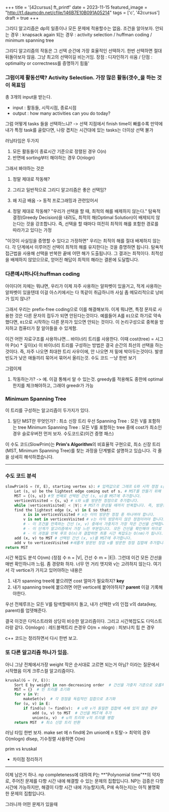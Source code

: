 +++
title = '[42cursus] ft_printf'
date = 2023-11-15
featured_image = "http://t1.daumcdn.net/cfile/146B7E10B091A05214"
tags = ['c', '42cursus']
draft = true
+++

그리디 알고리즘은 dp의 일종이나 모든 문제에 적용할수는 없음. 조건을 알아보자.
안되는 경우 : knapsack again 
되는 경우 : activity selection / huffman coding / minimum spanning tree

그리디 알고리즘의 작동은 그 선택 순간에 가장 효율적인 선택하기.
한번 선택하면 절대 뒤돌아보자 않음. 그냥 최고의 선택이길 비는거임.
장점 : 디자인하기 쉬움 / 단점 : optimality or correctness를 증명하기 힘듦'

### 그럼이제 활동선택? Activity Selection. 가장 많은 활동(갯수_을 하는 것이 목표임
총 3개의 input을 받는다.
- input : 활동들, 시작시점, 종료시점
- output : how many activities can you do today?

그럼 어떻게 tasks 들을 선택하느냐? -> 선택 지점에서 finish time이 빠를수록
만약에 내가 특정 task를 골랐다면, 나랑 겹치는 시간대에 있는 tasks는 더이상 선택 불가

러닝타임은 두가지
1. 모든 활동들이 종료시간 기준으로 정렬된 경우 O(n)
2. 반면에 sorting부터 해야하는 경우 O(nlogn)

그래서 봐야하는 것은
1. 정말 제대로 작동해?
2. 그리고 일반적으로 그리디 알고리즘은 좋은 선택임?
3. 왜 지금 배움 -> 동적 프로그래밍과 관련있어서

1. 정말 제대로 작동해?
"우리가 선택을 할 때, 최적의 해를 배제하지 않는다."
탐욕적 결정(Greedy Decision)을 내려도, 최적의 해(Optimal Solution)이 배제되지 않는다는 것을 강조합니다.
즉, 선택을 할 때마다 여전히 최적의 해를 포함한 경로를 따라가고 있다는 가정

"이것이 사실임을 증명할 수 있다고 가정하면"
우리는 최적의 해를 절대 배제하지 않는다.
각 단계에서 이루어진 선택이 최적의 해를 유지한다는 것을 증명하면 됩니다.
탐욕적 접근법을 사용해 선택을 반복한 끝에 어떤 해가 도출됩니다.
그 결과는 최적이다. 최적성을 배제하지 않았으므로, 얻어진 해답이 최적의 해라는 결론에 도달합니다.

### 다른예시하나더:huffman coding
아이디어 자체는 뭐냐면, 우리가 이제 자주 사용하는 알파벳이 있을거고, 적게 사용하는 알파벳이 있을텐데 이걸
아스키에서는 다 똑같이 취급하니까 사실 좀 메모리적으로 낭비가 있지 않나?

그래서 우리는 prefix-free coding으로 이를 해결해보자.
이게 뭐냐면, 특정 문자로 사용한 것은 다른 문자의 접두가 되면 안된다는것이다.
예를들어 A를 `01`으로 하기로 약속했다면, `01`으로 시작하는 다른 문자가 있으면 안되는 것이다.
이 논리구성으로 중복을 방지하고 컴퓨터가 잘 알아들을 수 있게함.

이건 어떤 자료구조를 사용하냐면...
바이너리 트리를 사용한다.
이때 cost(tree) = 시그마 P(x) * 깊이(x)
이 바이너리 트리를 구성하는 방법은 결국 순간의 최선의 선택을 하는 것이다.
즉, 자주 나오면 최대한 트리 사우이에, 안 나오면 저 밑에 박아두는것이다.
발생빈도가 낮은 애들끼리 묶어서 묶어서 올리는것.
수도 코드 ㅡ냥 한번 보기

그럼이제
1. 작동하는가? -> 예.
이걸 통해서 알 수 있는것. greedy를 적용해도 중한에 optimal한지를 체크해야하고, 그래야 greedr가 가능

### Minimum Spanning Tree
이 트리를 구성하는 알고리즘이 두가지가 있다.
1. 일단 MST란 무엇인가? : 최소 신장 트리
우선 Spanning Tree : 모든 V를 포함하는 tree
Minimum Spanning Tree : 모든 V를 포함하는 tree 중에 cost가 최소인 경우
슬로우버전 먼저 보자. 수도코드로(이건 증명 패스)

이 수도 코드(SlowPrim)는 **Prim's Algorithm**의 비효율적 구현으로, 최소 신장 트리(MST, Minimum Spanning Tree)를 찾는 과정을 단계별로 설명하고 있습니다. 각 줄을 상세히 해석하겠습니다.

---

### **수도 코드 분석**

``` python
slowPrim(G = (V, E), starting vertex s): # 입력값으로 그래프 G와 시작 정점 s를 받습니다.
    Let (s, u) be the lightest edge coming out of s. # MST를 만들기 위해 일단 처음으로 시작지점 기준 항상 가장 작은 가중치의 간선을 선택합니다.
    MST = {(s, u)} #첫 번째로 선택된 간선 (s, u)를 MST에 추가합니다.
    verticesVisited = {s, u} # s와 u를 방문한 정점으로 추가합니다.
    while |verticesVisited| < |V|: # MST가 완성될 때까지 반복합니다. 즉, 방문한 정점의 수가 전체 정점의 수에 도달할 때까지 루프를 실행합니다.
    find the lightest edge (x, v) in E so that:
        x is in verticesVisited # x는 이미 방문한 정점 중 하나여야 합니다.  
        v is not in verticesVisited # v는 아직 방문하지 않은 정점이어야 합니다.
        # - 이 조건을 만족하는 간선 (x, v) 중에서 가중치가 가장 작은 간선을 선택합니다.
        # - 이 단계가 알고리즘에서 가장 느린 부분입니다. 모든 간선을 확인해야 하므로 O(m) 시간이 소요됩니다.
        # - 이 과정을 반복 루프 O(n)과 결합하면 최종 시간 복잡도는 O(nm)가 됩니다.
    add (x, v) to MST # 선택된 간선 (x, v)를 MST에 추가합니다.
    add v to verticesVisited #새롭게 방문된 정점 v를 방문한 정점 집합에 추가합니다.
return MST
```

시간 복잡도 분석
O(nm) (정점 수 n = |V|, 간선 수 m = |E|).
그런데 이건 모든 간선을 매번 확인하니까 느림. 좀 경량화 하자. 너무 먼 거리 엣지와 v는 고려하지 않는다.
여기서 각 vertice가 가지고 있어야하는 내용은
1. 내가 spanning tree에 붙으려면 cost 얼마가 필요하지? **key**
2. 내가 spanning tree에 붙으려면 어떤 vertice에 붙어야하지? **parent**
이걸 기록해야한다.

우선 전체루프는 모든 V를 탐색할때까지 돌고, 내가 선택한 v의 인접 v의 data(key, parent)를 업뎃해준다.


결국 이것은 다익스트라와 상당히 비슷한 알고리즘이다.
그리고 시간복잡도도 다익스트라랑 같다.
O(mlogn) : 레드블랙트리 쓴경우
O(m + nlogn) : 피보나치 힙 쓴 경우

c++ 코드는 정리하면서 다시 한번 보고.

### 또 다른 알고리즘 하나가 있음.
아니 그냥 전체에서가장 weight 작은 순서대로 고르면 되는거 아님? 이라는 질문에서 시작했음
이게 크루스컬 알고리즘이다.

``` python
kruskal(G = (V, E)):
    Sort E by weight in non-decreasing order  # 간선을 가중치 기준으로 오름차순 정렬
    MST = {}  # 빈 트리를 초기화
    for v in V:  
        makeSet(v)  # 각 정점을 독립적인 집합으로 초기화
    for (u, v) in E:  
        if find(u) != find(v):  # u와 v가 동일한 집합에 속해 있지 않은 경우
            add (u, v) to MST  # 간선을 MST에 추가
            union(u, v)  # u의 트리와 v의 트리를 병합
    return MST  # 최소 신장 트리 반환
```

러닝 타임 한번 보자.
make set 에 n
find에 2m
union에 n
토탈-> 최악의 경우 O(mlogn) dlsep, 기수정렬 사용하면 O(m)

prim vs kruskal
- 차이점 정리하기



____

이제 남은거 하나. np completeness에 대하여
P는 **"Polynomial time"**의 약자로, 주어진 문제를 다항 시간 내에 해결할 수 있는 문제의 집합입니다.
NP는 검증은 다항 시간에 가능하지만, 해결이 다항 시간 내에 가능할지(즉, P에 속하는지)는 아직 불명확한 문제의 집합입니다.

그러니까 어떤 문제가 있을때